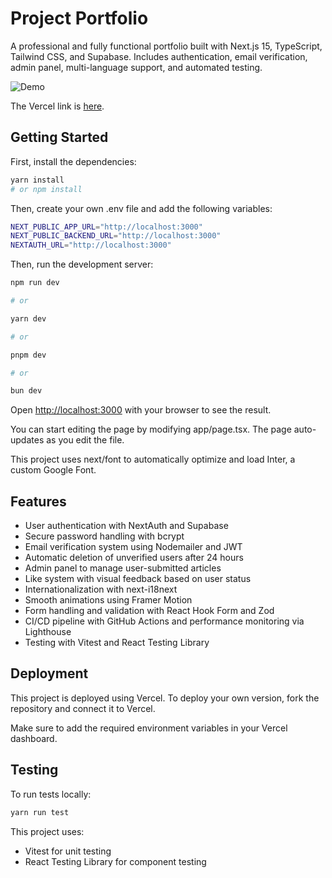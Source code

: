 
# Project Portfolio

A professional and fully functional portfolio built with Next.js 15, TypeScript, Tailwind CSS, and Supabase. Includes authentication, email verification, admin panel, multi-language support, and automated testing.

![Demo](https://i.imgur.com/omXb83c.png)

The Vercel link is [here](https://portfolio-jos-git-main-jesus-projects-8116cd3a.vercel.app).

## Getting Started

First, install the dependencies:

```bash
yarn install
# or npm install
```

Then, create your own .env file and add the following variables:

```bash
NEXT_PUBLIC_APP_URL="http://localhost:3000"
NEXT_PUBLIC_BACKEND_URL="http://localhost:3000"
NEXTAUTH_URL="http://localhost:3000"
```

Then, run the development server:

```bash
npm run dev

# or

yarn dev

# or

pnpm dev

# or

bun dev
```

Open [http://localhost:3000](http://localhost:3000) with your browser to see the result.

You can start editing the page by modifying app/page.tsx. The page auto-updates as you edit the file.

This project uses next/font to automatically optimize and load Inter, a custom Google Font.

## Features

* User authentication with NextAuth and Supabase
* Secure password handling with bcrypt
* Email verification system using Nodemailer and JWT
* Automatic deletion of unverified users after 24 hours
* Admin panel to manage user-submitted articles
* Like system with visual feedback based on user status
* Internationalization with next-i18next
* Smooth animations using Framer Motion
* Form handling and validation with React Hook Form and Zod
* CI/CD pipeline with GitHub Actions and performance monitoring via Lighthouse
* Testing with Vitest and React Testing Library

## Deployment

This project is deployed using Vercel. To deploy your own version, fork the repository and connect it to Vercel.

Make sure to add the required environment variables in your Vercel dashboard.

## Testing

To run tests locally:

```bash
yarn run test
```

This project uses:

* Vitest for unit testing
* React Testing Library for component testing
